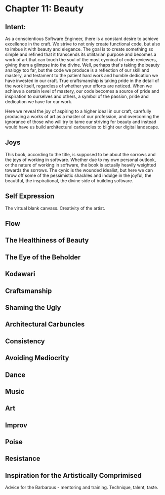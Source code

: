 # Chapter 11: Beauty

## Intent:
As a conscientious Software Engineer, there is a constant desire to achieve excellence in the craft.  We strive to not only create functional code, but also to imbue it with beauty and elegance.  The goal is to create something so simple and refined that it transcends its utilitarian purpose and becomes a work of art that can touch the soul of the most cycnical of code reviewers, giving them a glimpse into the divine.  Well, perhaps that's taking the beauty analogy too far, but the code we produce is a reflection of our skill and mastery, and testament to the patient hard work and humble dedication we have invested in our craft.  True craftsmanship is taking pride in the detail of the work itself, regardless of whether your efforts are noticed.  When we achieve a certain level of mastery, our code becomes a source of pride and inspiration to ourselves and others, a symbol of the passion, pride and dedication we have for our work.

Here we reveal the joy of aspiring to a higher ideal in our craft, carefully producing a works of art as a master of our profession, and overcoming the ignorance of those who will try to tame our striving for beauty and instead would have us build architectural carbuncles to blight our digital landscape.

## Joys
This book, according to the title, is supposed to be about the sorrows and the joys of working in software.  Whether due to my own personal outlook, or the nature of working in software, the book is actually heavily weighted towards the sorrows.  The cynic is the wounded idealist, but here we can throw off some of the pessimistic shackles and indulge in the joyful, the beautiful, the inspirational, the divine side of building software.

## Self Expression
The virtual blank canvass.  Creativity of the artist.

## Flow

## The Healthiness of Beauty

## The Eye of the Beholder

## Kodawari

## Craftsmanship

## Shaming the Ugly

## Architectural Carbuncles

## Consistency

## Avoiding Mediocrity

## Dance

## Music

## Art

## Improv

## Poise

## Resistance

## Inspiration for the Artistically Comprimised
Advice for the Barbarous - mentoring and training.  Technique, talent, taste. 
